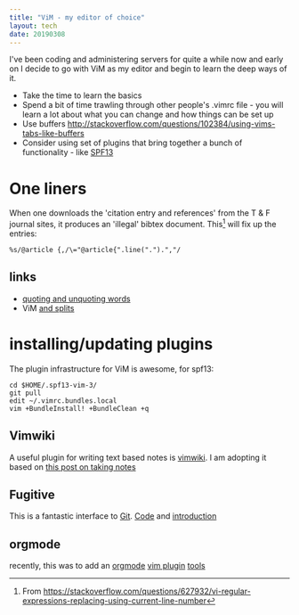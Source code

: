 ```yaml
---
title: "ViM - my editor of choice"
layout: tech
date: 20190308
---
```

I've been coding and administering servers for quite a while now and early on I decide
to go with ViM as my editor and begin to learn the deep ways of it.

* Take the time to learn the basics
* Spend a bit of time trawling through other people's .vimrc file - you will learn a lot about what
  you can change and how things can be set up
* Use buffers <http://stackoverflow.com/questions/102384/using-vims-tabs-like-buffers>
* Consider using set of plugins that bring together a bunch of functionality - like [SPF13](http://vim.spf13.com/)

# One liners

When one downloads the 'citation entry and references' from the T & F journal sites, it produces
an 'illegal' bibtex document. This[^1] will fix up the entries:

```
%s/@article {,/\="@article{".line(".").","/
```

[^1]: From <https://stackoverflow.com/questions/627932/vi-regular-expressions-replacing-using-current-line-number>

## links

* [quoting and unquoting words](https://stackoverflow.com/questions/2147875/what-vim-commands-can-be-used-to-quote-unquote-words)
* ViM [and splits](https://thoughtbot.com/blog/vim-splits-move-faster-and-more-naturally)

# installing/updating plugins

The plugin infrastructure for ViM is awesome, for spf13:

```
cd $HOME/.spf13-vim-3/
git pull
edit ~/.vimrc.bundles.local
vim +BundleInstall! +BundleClean +q
```

## Vimwiki

A useful plugin for writing text based notes is [vimwiki](http://vimwiki.github.io/).
I am adopting it based on [this post on taking
notes](https://jamesbvaughan.com/markdown-pandoc-notes/)

## Fugitive

This is a fantastic interface to [Git](). [Code](https://github.com/tpope/vim-fugitive) and [introduction](http://vimcasts.org/episodes/fugitive-vim---a-complement-to-command-line-git/)

## orgmode

recently, this was to add an [orgmode](http://orgmode.org) [vim plugin](https://github.com/jceb/vim-orgmode) [tools](http://orgmode.org/worg/org-tools/index.html)
